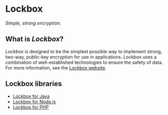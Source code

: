 # Lockbox

*Simple, strong encryption.*

## What is *Lockbox*?

*Lockbox* is designed to be the simplest possible way to implement strong,
two-way, public-key encryption for use in applications. *Lockbox* uses a
combination of well-established technologies to ensure the safety of data. For
more information, see the [Lockbox website].

## Lockbox libraries

- [Lockbox for Java]
- [Lockbox for Node.js]
- [Lockbox for PHP]

<!-- References -->

[Lockbox for Java]: https://github.com/eloquent/lockbox-java
[Lockbox for Node.js]: https://github.com/eloquent/lockbox-nodejs
[Lockbox for PHP]: https://github.com/eloquent/lockbox-php
[Lockbox website]: http://lqnt.co/lockbox
